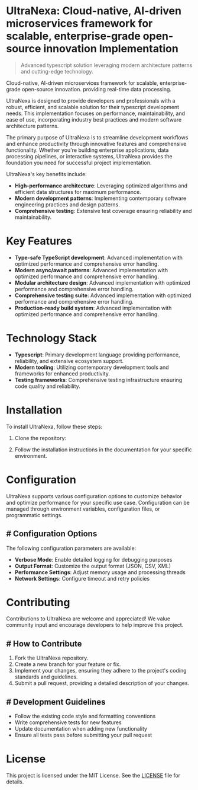 <!-- fallback_UltraNexa_20250727055919_30800 -->

# UltraNexa: Cloud-native, AI-driven microservices framework for scalable, enterprise-grade open-source innovation Implementation
> Advanced typescript solution leveraging modern architecture patterns and cutting-edge technology.

Cloud-native, AI-driven microservices framework for scalable, enterprise-grade open-source innovation. providing real-time data processing.

UltraNexa is designed to provide developers and professionals with a robust, efficient, and scalable solution for their typescript development needs. This implementation focuses on performance, maintainability, and ease of use, incorporating industry best practices and modern software architecture patterns.

The primary purpose of UltraNexa is to streamline development workflows and enhance productivity through innovative features and comprehensive functionality. Whether you're building enterprise applications, data processing pipelines, or interactive systems, UltraNexa provides the foundation you need for successful project implementation.

UltraNexa's key benefits include:

* **High-performance architecture**: Leveraging optimized algorithms and efficient data structures for maximum performance.
* **Modern development patterns**: Implementing contemporary software engineering practices and design patterns.
* **Comprehensive testing**: Extensive test coverage ensuring reliability and maintainability.

# Key Features

* **Type-safe TypeScript development**: Advanced implementation with optimized performance and comprehensive error handling.
* **Modern async/await patterns**: Advanced implementation with optimized performance and comprehensive error handling.
* **Modular architecture design**: Advanced implementation with optimized performance and comprehensive error handling.
* **Comprehensive testing suite**: Advanced implementation with optimized performance and comprehensive error handling.
* **Production-ready build system**: Advanced implementation with optimized performance and comprehensive error handling.

# Technology Stack

* **Typescript**: Primary development language providing performance, reliability, and extensive ecosystem support.
* **Modern tooling**: Utilizing contemporary development tools and frameworks for enhanced productivity.
* **Testing frameworks**: Comprehensive testing infrastructure ensuring code quality and reliability.

# Installation

To install UltraNexa, follow these steps:

1. Clone the repository:


2. Follow the installation instructions in the documentation for your specific environment.

# Configuration

UltraNexa supports various configuration options to customize behavior and optimize performance for your specific use case. Configuration can be managed through environment variables, configuration files, or programmatic settings.

## # Configuration Options

The following configuration parameters are available:

* **Verbose Mode**: Enable detailed logging for debugging purposes
* **Output Format**: Customize the output format (JSON, CSV, XML)
* **Performance Settings**: Adjust memory usage and processing threads
* **Network Settings**: Configure timeout and retry policies

# Contributing

Contributions to UltraNexa are welcome and appreciated! We value community input and encourage developers to help improve this project.

## # How to Contribute

1. Fork the UltraNexa repository.
2. Create a new branch for your feature or fix.
3. Implement your changes, ensuring they adhere to the project's coding standards and guidelines.
4. Submit a pull request, providing a detailed description of your changes.

## # Development Guidelines

* Follow the existing code style and formatting conventions
* Write comprehensive tests for new features
* Update documentation when adding new functionality
* Ensure all tests pass before submitting your pull request

# License

This project is licensed under the MIT License. See the [LICENSE](https://github.com/marcmotta/UltraNexa/blob/main/LICENSE) file for details.
